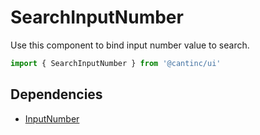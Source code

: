 # SearchInputNumber

Use this component to bind input number value to search.

```typescript
import { SearchInputNumber } from '@cantinc/ui'
```

## Dependencies

- [InputNumber](/ui/interaction/input-number)
